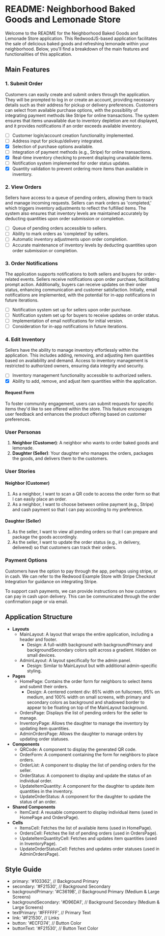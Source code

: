 # README: Neighborhood Baked Goods and Lemonade Store

Welcome to the README for the Neighborhood Baked Goods and Lemonade Store application. This RedwoodJS-based application facilitates the sale of delicious baked goods and refreshing lemonade within your neighborhood. Below, you'll find a breakdown of the main features and functionalities of this application.

## Main Features

### 1. Submit Order

Customers can easily create and submit orders through the application. They will be prompted to log in or create an account, providing necessary details such as their address for pickup or delivery preferences. Customers can select from available purchase options, with the possibility of integrating payment methods like Stripe for online transactions. The system ensures that items unavailable due to inventory depletion are not displayed, and it provides notifications if an order exceeds available inventory.


- [ ] Customer login/account creation functionality implemented.
- [ ] Address input for pickup/delivery integrated.
- [x] Selection of purchase options available.
- [ ] Integration of payment methods (e.g., Stripe) for online transactions.
- [x] Real-time inventory checking to prevent displaying unavailable items.
- [ ] Notification system implemented for order status updates.
- [x] Quantity validation to prevent ordering more items than available in inventory.

### 2. View Orders

Sellers have access to a queue of pending orders, allowing them to track and manage incoming requests. Sellers can mark orders as 'completed,' which triggers inventory adjustments to reflect the fulfilled items. The system also ensures that inventory levels are maintained accurately by deducting quantities upon order submission or completion.

- [ ] Queue of pending orders accessible to sellers.
- [ ] Ability to mark orders as 'completed' by sellers.
- [ ] Automatic inventory adjustments upon order completion.
- [ ] Accurate maintenance of inventory levels by deducting quantities upon order submission or completion.

### 3. Order Notifications

The application supports notifications to both sellers and buyers for order-related events. Sellers receive notifications upon order purchase, facilitating prompt action. Additionally, buyers can receive updates on their order status, enhancing communication and customer satisfaction. Initially, email notifications are implemented, with the potential for in-app notifications in future iterations.

- [ ] Notification system set up for sellers upon order purchase.
- [ ] Notification system set up for buyers to receive updates on order status.
- [ ] Implementation of email notifications for initial version.
- [ ] Consideration for in-app notifications in future iterations.

### 4. Edit Inventory

Sellers have the ability to manage inventory effortlessly within the application. This includes adding, removing, and adjusting item quantities based on availability and demand. Access to inventory management is restricted to authorized owners, ensuring data integrity and security.

- [ ] Inventory management functionality accessible to authorized sellers.
- [x] Ability to add, remove, and adjust item quantities within the application.

#### Request Form

To foster community engagement, users can submit requests for specific items they'd like to see offered within the store. This feature encourages user feedback and enhances the product offering based on customer preferences.

### User Personas

1. **Neighbor (Customer)**: A neighbor who wants to order baked goods and lemonade.
2. **Daughter (Seller)**: Your daughter who manages the orders, packages the goods, and delivers them to the customers.

### User Stories

#### Neighbor (Customer)

1. As a neighbor, I want to scan a QR code to access the order form so that I can easily place an order.
2. As a neighbor, I want to choose between online payment (e.g., Stripe) and cash payment so that I can pay according to my preference.

#### Daughter (Seller)

1. As the seller, I want to view all pending orders so that I can prepare and package the goods accordingly.
2. As the seller, I want to update the order status (e.g., in delivery, delivered) so that customers can track their orders.

### Payment Options

Customers have the option to pay through the app, perhaps using stripe, or in cash. We can refer to the Redwood Example Store with Stripe Checkout Integration for guidance on integrating Stripe.

To support cash payments, we can provide instructions on how customers can pay in cash upon delivery. This can be communicated through the order confirmation page or via email.

## Application Structure

- **Layouts**
  - MainLayout: A layout that wraps the entire application, including a header and footer.
    - Design: A full-width background with backgroundPrimary and backgroundSecondary colors split across a gradient. Hidden on small devices.
  - AdminLayout: A layout specifically for the admin panel.
    - Design: Similar to MainLayout but with additional admin-specific styling.
- **Pages**
  - HomePage: Contains the order form for neighbors to select items and submit their orders.
    - Design: A centered content div: 85% width on fullscreen, 95% on medium, and 100% width on small screens, with primary and secondary colors as background and shadowed border to appear to be floating on top of the MainLayout background.
  - OrdersPage: Displays the list of pending orders for the seller to manage.
  - InventoryPage: Allows the daughter to manage the inventory by updating item quantities.
  - AdminOrdersPage: Allows the daughter to manage orders by updating order statuses.
- **Components**
  - QRCode: A component to display the generated QR code.
  - OrderForm: A component containing the form for neighbors to place orders.
  - OrderList: A component to display the list of pending orders for the seller.
  - OrderStatus: A component to display and update the status of an individual order.
  - UpdateItemQuantity: A component for the daughter to update item quantities in the inventory.
  - UpdateOrderStatus: A component for the daughter to update the status of an order.
- **Shared Components**
  - ItemCard: A reusable component to display individual items (used in HomePage and OrdersPage).
- **Cells**
  - ItemsCell: Fetches the list of available items (used in HomePage).
  - OrdersCell: Fetches the list of pending orders (used in OrdersPage).
  - UpdateItemQuantityCell: Fetches and updates item quantities (used in InventoryPage).
  - UpdateOrderStatusCell: Fetches and updates order statuses (used in AdminOrdersPage).


## Style Guide

- primary: '#103362', // Background Primary
- secondary: '#F21530', // Background Secondary
- backgroundPrimary: '#C3619B', // Background Primary (Medium & Large Screens)
- backgroundSecondary: '#D96DA1', // Background Secondary (Medium & Large Screens)
- textPrimary: '#FFFFFF', // Primary Text
- link: '#F21530', // Links
- button: '#ECFD74', // Button Color
- buttonText: '#F21530', // Button Text Color


